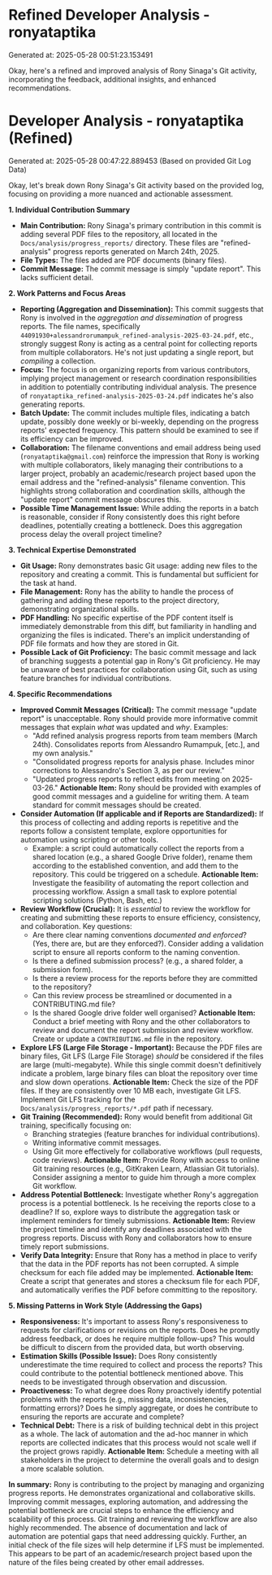 # Refined Developer Analysis - ronyataptika
Generated at: 2025-05-28 00:51:23.153491

Okay, here's a refined and improved analysis of Rony Sinaga's Git activity, incorporating the feedback, additional insights, and enhanced recommendations.

# Developer Analysis - ronyataptika (Refined)
Generated at: 2025-05-28 00:47:22.889453 (Based on provided Git Log Data)

Okay, let's break down Rony Sinaga's Git activity based on the provided log, focusing on providing a more nuanced and actionable assessment.

**1. Individual Contribution Summary**

*   **Main Contribution:** Rony Sinaga's primary contribution in this commit is adding several PDF files to the repository, all located in the `Docs/analysis/progress_reports/` directory. These files are "refined-analysis" progress reports generated on March 24th, 2025.
*   **File Types:** The files added are PDF documents (binary files).
*   **Commit Message:** The commit message is simply "update report". This lacks sufficient detail.

**2. Work Patterns and Focus Areas**

*   **Reporting (Aggregation and Dissemination):** This commit suggests that Rony is involved in the *aggregation and dissemination* of progress reports. The file names, specifically `44091930+alessandrorumampuk_refined-analysis-2025-03-24.pdf`, etc., strongly suggest Rony is acting as a central point for collecting reports from multiple collaborators. He's not just updating a single report, but *compiling* a collection.
*   **Focus:** The focus is on organizing reports from various contributors, implying project management or research coordination responsibilities in addition to potentially contributing individual analysis. The presence of `ronyataptika_refined-analysis-2025-03-24.pdf` indicates he's also generating reports.
*   **Batch Update:** The commit includes multiple files, indicating a batch update, possibly done weekly or bi-weekly, depending on the progress reports' expected frequency. This pattern should be examined to see if its efficiency can be improved.
*   **Collaboration:** The filename conventions and email address being used (`ronyataptika@gmail.com`) reinforce the impression that Rony is working with multiple collaborators, likely managing their contributions to a larger project, probably an academic/research project based upon the email address and the "refined-analysis" filename convention. This highlights strong collaboration and coordination skills, although the "update report" commit message obscures this.
* **Possible Time Management Issue:** While adding the reports in a batch is reasonable, consider if Rony consistently does this right before deadlines, potentially creating a bottleneck. Does this aggregation process delay the overall project timeline?

**3. Technical Expertise Demonstrated**

*   **Git Usage:** Rony demonstrates basic Git usage: adding new files to the repository and creating a commit. This is fundamental but sufficient for the task at hand.
*   **File Management:** Rony has the ability to handle the process of gathering and adding these reports to the project directory, demonstrating organizational skills.
*   **PDF Handling:** No specific expertise of the PDF content itself is immediately demonstrable from this diff, but familiarity in handling and organizing the files is indicated. There's an implicit understanding of PDF file formats and how they are stored in Git.
*   **Possible Lack of Git Proficiency:** The basic commit message and lack of branching suggests a potential gap in Rony's Git proficiency. He may be unaware of best practices for collaboration using Git, such as using feature branches for individual contributions.

**4. Specific Recommendations**

*   **Improved Commit Messages (Critical):** The commit message "update report" is unacceptable. Rony should provide more informative commit messages that explain *what* was updated and *why*. Examples:
    *   "Add refined analysis progress reports from team members (March 24th). Consolidates reports from Alessandro Rumampuk, [etc.], and my own analysis."
    *   "Consolidated progress reports for analysis phase. Includes minor corrections to Alessandro's Section 3, as per our review."
    *   "Updated progress reports to reflect edits from meeting on 2025-03-26."
    **Actionable Item:** Rony should be provided with examples of good commit messages and a guideline for writing them. A team standard for commit messages should be created.
*   **Consider Automation (If applicable and if Reports are Standardized):** If this process of collecting and adding reports is repetitive and the reports follow a consistent template, explore opportunities for automation using scripting or other tools.
    *   Example: a script could automatically collect the reports from a shared location (e.g., a shared Google Drive folder), rename them according to the established convention, and add them to the repository. This could be triggered on a schedule.
    **Actionable Item:** Investigate the feasibility of automating the report collection and processing workflow. Assign a small task to explore potential scripting solutions (Python, Bash, etc.)
*   **Review Workflow (Crucial):** It is *essential* to review the workflow for creating and submitting these reports to ensure efficiency, consistency, and collaboration. Key questions:
    *   Are there clear naming conventions *documented and enforced*? (Yes, there are, but are they enforced?). Consider adding a validation script to ensure all reports conform to the naming convention.
    *   Is there a defined submission process? (e.g., a shared folder, a submission form).
    *   Is there a review process for the reports before they are committed to the repository?
    *   Can this review process be streamlined or documented in a CONTRIBUTING.md file?
    * Is the shared Google drive folder well organised?
    **Actionable Item:** Conduct a brief meeting with Rony and the other collaborators to review and document the report submission and review workflow. Create or update a `CONTRIBUTING.md` file in the repository.
*   **Explore LFS (Large File Storage - Important):** Because the PDF files are binary files, Git LFS (Large File Storage) *should* be considered if the files are large (multi-megabyte). While this single commit doesn't definitively indicate a problem, large binary files can bloat the repository over time and slow down operations.
    **Actionable Item:** Check the size of the PDF files. If they are consistently over 10 MB each, investigate Git LFS. Implement Git LFS tracking for the `Docs/analysis/progress_reports/*.pdf` path if necessary.
*   **Git Training (Recommended):** Rony would benefit from additional Git training, specifically focusing on:
    *   Branching strategies (feature branches for individual contributions).
    *   Writing informative commit messages.
    *   Using Git more effectively for collaborative workflows (pull requests, code reviews).
    **Actionable Item:** Provide Rony with access to online Git training resources (e.g., GitKraken Learn, Atlassian Git tutorials). Consider assigning a mentor to guide him through a more complex Git workflow.
* **Address Potential Bottleneck:** Investigate whether Rony's aggregation process is a potential bottleneck. Is he receiving the reports close to a deadline? If so, explore ways to distribute the aggregation task or implement reminders for timely submissions.
    **Actionable Item:** Review the project timeline and identify any deadlines associated with the progress reports. Discuss with Rony and collaborators how to ensure timely report submissions.
* **Verify Data Integrity:** Ensure that Rony has a method in place to verify that the data in the PDF reports has not been corrupted. A simple checksum for each file added may be implemented.
    **Actionable Item:** Create a script that generates and stores a checksum file for each PDF, and automatically verifies the PDF before committing to the repository.

**5. Missing Patterns in Work Style (Addressing the Gaps)**

*   **Responsiveness:** It's important to assess Rony's responsiveness to requests for clarifications or revisions on the reports. Does he promptly address feedback, or does he require multiple follow-ups? This would be difficult to discern from the provided data, but worth observing.
*   **Estimation Skills (Possible Issue):** Does Rony consistently underestimate the time required to collect and process the reports? This could contribute to the potential bottleneck mentioned above. This needs to be investigated through observation and discussion.
*   **Proactiveness:** To what degree does Rony proactively identify potential problems with the reports (e.g., missing data, inconsistencies, formatting errors)? Does he simply aggregate, or does he contribute to ensuring the reports are accurate and complete?
* **Technical Debt:** There is a risk of building technical debt in this project as a whole. The lack of automation and the ad-hoc manner in which reports are collected indicates that this process would not scale well if the project grows rapidly.
    **Actionable Item:** Schedule a meeting with all stakeholders in the project to determine the overall goals and to design a more scalable solution.

**In summary:** Rony is contributing to the project by managing and organizing progress reports. He demonstrates organizational and collaborative skills. Improving commit messages, exploring automation, and addressing the potential bottleneck are crucial steps to enhance the efficiency and scalability of this process. Git training and reviewing the workflow are also highly recommended. The absence of documentation and lack of automation are potential gaps that need addressing quickly. Further, an initial check of the file sizes will help determine if LFS must be implemented. This appears to be part of an academic/research project based upon the nature of the files being created by other email addresses.
